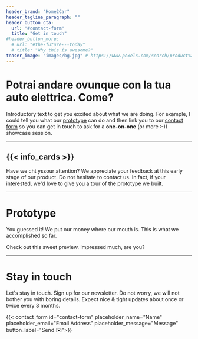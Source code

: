 ```yaml
---
header_brand: "Home2Car"
header_tagline_paragraph: ""
header_button_cta:
  url: "#contact-form"
  title: "Get in touch"
#header_button_more:
  # url: "#the-future---today"
  # title: "Why this is awesome?"
teaser_image: "images/bg.jpg" # https://www.pexels.com/search/product%20testing/
---
```


# Potrai andare ovunque con la tua auto elettrica. Come?
Introductory text to get you excited about what we are doing. For example, I could tell you what our [prototype](#prototype) can do and then link you to our [contact form](#contact-form) so you can get in touch to ask for a **one-on-one** (or more :-)) showcase session.

---

{{< info_cards >}}
---
Have we cht yssour attention? We appreciate your feedback at this early stage of our product. Do not hesitate to contact us. In fact, if your interested, we'd love to give you a tour of the prototype we built.

---

# Prototype

You guessed it! We put our money where our mouth is. This is what we accomplished so far.

Check out this sweet preview. Impressed much, are you?

---

# Stay in touch

Let's stay in touch. Sign up for our newsletter. Do not worry, we will not bother you with boring details. Expect nice & tight updates about once or twice every 3 months.

{{< contact_form id="contact-form" placeholder_name="Name" placeholder_email="Email Address" placeholder_message="Message" button_label="Send ✉️">}}

